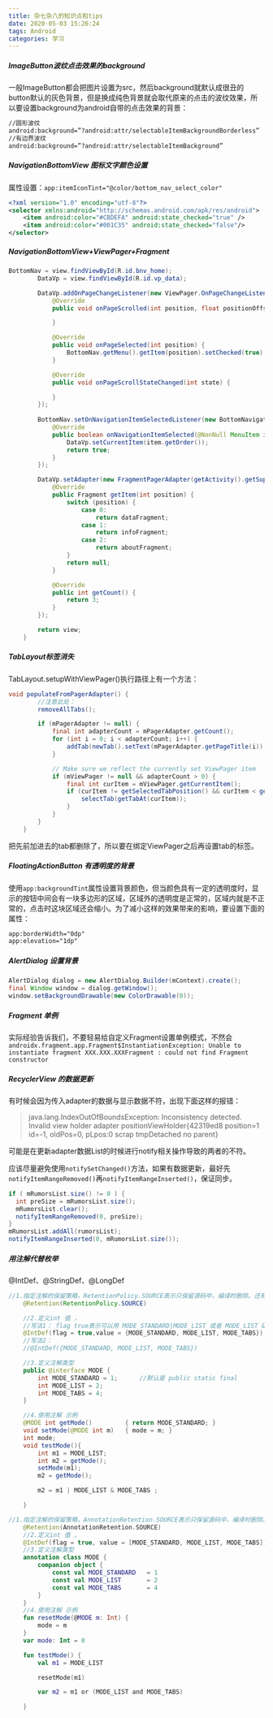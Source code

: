 ```yaml
---
title: 杂七杂八的知识点和tips
date: 2020-05-03 15:26:24
tags: Android
categories: 学习
---
```


##### ImageButton波纹点击效果的background

一般ImageButton都会把图片设置为src，然后background就默认成很丑的button默认的灰色背景，但是换成纯色背景就会取代原来的点击的波纹效果，所以要设置background为android自带的点击效果的背景：

```xml
//圆形波纹
android:background=”?android:attr/selectableItemBackgroundBorderless”
//有边界波纹
android:background=”?android:attr/selectableItemBackground”
```

##### NavigationBottomView 图标文字颜色设置

属性设置：`app:itemIconTint="@color/bottom_nav_select_color"`

```xml
<?xml version="1.0" encoding="utf-8"?>
<selector xmlns:android="http://schemas.android.com/apk/res/android">
    <item android:color="#CBDEFA" android:state_checked="true" />
    <item android:color="#001C35" android:state_checked="false"/>
</selector>
```

##### NavigationBottomView+ViewPager+Fragment

```java
BottomNav = view.findViewById(R.id.bnv_home);
        DataVp = view.findViewById(R.id.vp_data);

        DataVp.addOnPageChangeListener(new ViewPager.OnPageChangeListener() {
            @Override
            public void onPageScrolled(int position, float positionOffset, int positionOffsetPixels) {

            }

            @Override
            public void onPageSelected(int position) {
                BottomNav.getMenu().getItem(position).setChecked(true);
            }

            @Override
            public void onPageScrollStateChanged(int state) {

            }
        });
        
        BottomNav.setOnNavigationItemSelectedListener(new BottomNavigationView.OnNavigationItemSelectedListener() {
            @Override
            public boolean onNavigationItemSelected(@NonNull MenuItem item) {
                DataVp.setCurrentItem(item.getOrder());
                return true;
            }
        });

        DataVp.setAdapter(new FragmentPagerAdapter(getActivity().getSupportFragmentManager()) {
            @Override
            public Fragment getItem(int position) {
                switch (position) {
                    case 0:
                        return dataFragment;
                    case 1:
                        return infoFragment;
                    case 2:
                        return aboutFragment;
                }
                return null;
            }

            @Override
            public int getCount() {
                return 3;
            }
        });

        return view;
    }
```

##### TabLayout标签消失

TabLayout.setupWithViewPager()执行路径上有一个方法：

```java
void populateFromPagerAdapter() {
        //注意此处：
        removeAllTabs();

        if (mPagerAdapter != null) {
            final int adapterCount = mPagerAdapter.getCount();
            for (int i = 0; i < adapterCount; i++) {
                addTab(newTab().setText(mPagerAdapter.getPageTitle(i)), false);
            }

            // Make sure we reflect the currently set ViewPager item
            if (mViewPager != null && adapterCount > 0) {
                final int curItem = mViewPager.getCurrentItem();
                if (curItem != getSelectedTabPosition() && curItem < getTabCount()) {
                    selectTab(getTabAt(curItem));
                }
            }
        }
    }
```

把先前加进去的tab都删除了，所以要在绑定ViewPager之后再设置tab的标签。

##### FloatingActionButton 有透明度的背景

使用`app:backgroundTint`属性设置背景颜色，但当颜色具有一定的透明度时，显示的按钮中间会有一块多边形的区域，区域外的透明度是正常的，区域内就是不正常的，点击时这块区域还会缩小。为了减小这样的效果带来的影响，要设置下面的属性：

```xml
app:borderWidth="0dp"
app:elevation="1dp"
```

##### AlertDialog 设置背景

```java
AlertDialog dialog = new AlertDialog.Builder(mContext).create();
final Window window = dialog.getWindow();
window.setBackgroundDrawable(new ColorDrawable(0));
```

##### Fragment 单例

实际经验告诉我们，不要轻易给自定义Fragment设置单例模式，不然会`androidx.fragment.app.Fragment$InstantiationException: Unable to instantiate fragment XXX.XXX.XXXFragment : could not find Fragment constructor`

##### RecyclerView 的数据更新

有时候会因为传入adapter的数据与显示数据不符，出现下面这样的报错：

> java.lang.IndexOutOfBoundsException: Inconsistency detected. Invalid view holder adapter positionViewHolder{42319ed8 position=1 id=-1, oldPos=0, pLpos:0 scrap tmpDetached no parent}

可能是在更新adapter数据List的时候进行notify相关操作导致的两者的不符。

应该尽量避免使用`notifySetChanged()`方法，如果有数据更新，最好先`notifyItemRangeRemoved()`再`notifyItemRangeInserted()`，保证同步。

```java
if ( mRumorsList.size() != 0 ) {
  int preSize = mRumorsList.size();
  mRumorsList.clear();
  notifyItemRangeRemoved(0, preSize);
} 
mRumorsList.addAll(rumorsList);
notifyItemRangeInserted(0, mRumorsList.size());
```

##### 用注解代替枚举

@IntDef、@StringDef、@LongDef

```java
//1.指定注解的保留策略，RetentionPolicy.SOURCE表示只保留源码中，编译时删除。还有CLASS和RUNTIME
    @Retention(RetentionPolicy.SOURCE)

    //2.定义int 值 ，
    //写法1： flag true表示可以用 MODE_STANDARD|MODE_LIST 或者 MODE_LIST & MODE_TABS 这种方式使用，然并卵 ,默认false
    @IntDef(flag = true,value = {MODE_STANDARD, MODE_LIST, MODE_TABS})
    //写法2：
    //@IntDef({MODE_STANDARD, MODE_LIST, MODE_TABS})

    //3.定义注解类型
    public @interface MODE {
        int MODE_STANDARD = 1;      //默认是 public static final
        int MODE_LIST = 2;
        int MODE_TABS = 4;
    }

    //4.使用注解 示例
    @MODE int getMode()         { return MODE_STANDARD; }
    void setMode(@MODE int m)   { mode = m; }
    int mode;
    void testMode(){
        int m1 = MODE_LIST;
        int m2 = getMode();
        setMode(m1);
        m2 = getMode();

        m2 = m1 | MODE_LIST & MODE_TABS ;

    }
```

```kotlin
//1.指定注解的保留策略，AnnotationRetention.SOURCE表示只保留源码中，编译时删除。还有CLASS和RUNTIME
    @Retention(AnnotationRetention.SOURCE)
    //2.定义int 值 ，
    @IntDef(flag = true, value = [MODE_STANDARD, MODE_LIST, MODE_TABS])
    //3.定义注解类型
    annotation class MODE {
        companion object {
            const val MODE_STANDARD   = 1
            const val MODE_LIST       = 2
            const val MODE_TABS       = 4
        }
    }
    //4.使用注解 示例
    fun resetMode(@MODE m: Int) {
        mode = m
    }
    var mode: Int = 0

    fun testMode() {
        val m1 = MODE_LIST

        resetMode(m1)

        var m2 = m1 or (MODE_LIST and MODE_TABS)

    }
```

